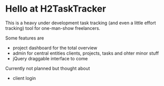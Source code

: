 # Hello at H2TaskTracker

This is a heavy under development task tracking (and even a little effort tracking) tool for one-man-show freelancers.

Some features are

+ project dashboard for the total overview
+ admin for central entities clients, projects, tasks and ohter minor stuff
+ jQuery draggable interface to come

Currently not planned but thought about

+ client login

